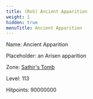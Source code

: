 ```yaml
---
title: (RoS) Ancient Apparition
weight: 1
hidden: true
menuTitle: Ancient Apparition
---
```


Name: Ancient Apparition

Placeholder: an Arisen apparition

Zone: [Sathir's Tomb](/en/ros/exploration/sathirs_tomb)

Level: 113

Hitpoints: 90000000